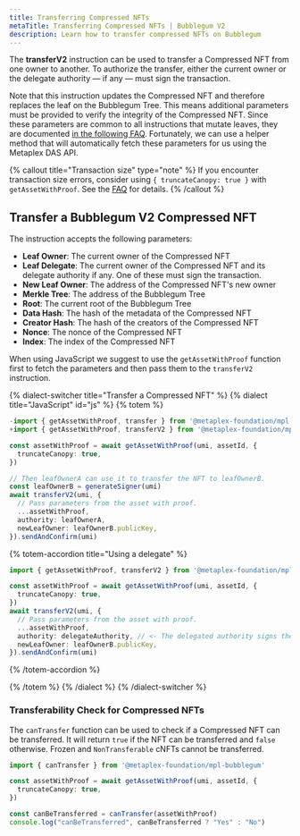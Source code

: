 ```yaml
---
title: Transferring Compressed NFTs
metaTitle: Transferring Compressed NFTs | Bubblegum V2
description: Learn how to transfer compressed NFTs on Bubblegum
---
```


The **transferV2** instruction can be used to transfer a Compressed NFT from one owner to another. To authorize the transfer, either the current owner or the delegate authority — if any — must sign the transaction.

Note that this instruction updates the Compressed NFT and therefore replaces the leaf on the Bubblegum Tree. This means additional parameters must be provided to verify the integrity of the Compressed NFT. Since these parameters are common to all instructions that mutate leaves, they are documented [in the following FAQ](/bubblegum-v2/faq#replace-leaf-instruction-arguments). Fortunately, we can use a helper method that will automatically fetch these parameters for us using the Metaplex DAS API.

{% callout title="Transaction size" type="note" %}
If you encounter transaction size errors, consider using `{ truncateCanopy: true }` with `getAssetWithProof`. See the [FAQ](/bubblegum-v2/faq#replace-leaf-instruction-arguments) for details.
{% /callout %}

## Transfer a Bubblegum V2 Compressed NFT

The instruction accepts the following parameters:

- **Leaf Owner**: The current owner of the Compressed NFT
- **Leaf Delegate**: The current owner of the Compressed NFT and its delegate authority if any. One of these must sign the transaction.
- **New Leaf Owner**: The address of the Compressed NFT's new owner
- **Merkle Tree**: The address of the Bubblegum Tree
- **Root**: The current root of the Bubblegum Tree
- **Data Hash**: The hash of the metadata of the Compressed NFT
- **Creator Hash**: The hash of the creators of the Compressed NFT
- **Nonce**: The nonce of the Compressed NFT
- **Index**: The index of the Compressed NFT

When using JavaScript we suggest to use the `getAssetWithProof` function first to fetch the parameters and then pass them to the `transferV2` instruction.

{% dialect-switcher title="Transfer a Compressed NFT" %}
{% dialect title="JavaScript" id="js" %}
{% totem %}

```ts
-import { getAssetWithProof, transfer } from '@metaplex-foundation/mpl-bubblegum'
+import { getAssetWithProof, transferV2 } from '@metaplex-foundation/mpl-bubblegum'

const assetWithProof = await getAssetWithProof(umi, assetId, {
  truncateCanopy: true,
})

// Then leafOwnerA can use it to transfer the NFT to leafOwnerB.
const leafOwnerB = generateSigner(umi)
await transferV2(umi, {
  // Pass parameters from the asset with proof.
  ...assetWithProof,
  authority: leafOwnerA,
  newLeafOwner: leafOwnerB.publicKey,
}).sendAndConfirm(umi)
```

{% totem-accordion title="Using a delegate" %}

```ts
import { getAssetWithProof, transferV2 } from '@metaplex-foundation/mpl-bubblegum'

const assetWithProof = await getAssetWithProof(umi, assetId, {
  truncateCanopy: true,
})
await transferV2(umi, {
  // Pass parameters from the asset with proof.
  ...assetWithProof,
  authority: delegateAuthority, // <- The delegated authority signs the transaction.
  newLeafOwner: leafOwnerB.publicKey,
}).sendAndConfirm(umi)
```

{% /totem-accordion %}

{% /totem %}
{% /dialect %}
{% /dialect-switcher %}

### Transferability Check for Compressed NFTs

The `canTransfer` function can be used to check if a Compressed NFT can be transferred. It will return `true` if the NFT can be transferred and `false` otherwise. Frozen and `NonTransferable` cNFTs cannot be transferred.

```ts
import { canTransfer } from '@metaplex-foundation/mpl-bubblegum'

const assetWithProof = await getAssetWithProof(umi, assetId, {
  truncateCanopy: true,
})

const canBeTransferred = canTransfer(assetWithProof)
console.log("canBeTransferred", canBeTransferred ? "Yes" : "No")
```